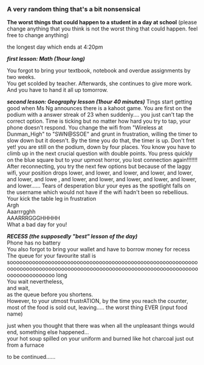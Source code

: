 ### A very random thing that's a bit nonsensical

**The worst things that could happen to a student in a day at school**  (please change anything that you think is not the worst thing that could happen. feel free to change anything)

the longest day which ends at 4:20pm

***first lesson: Math (1hour long)***

You forgot to bring your textbook, notebook and overdue assignments by two weeks.  
You get scolded by teacher.
Afterwards, she continues to give more work.
And you have to hand it all up tomorrow.

***second lesson: Geography lesson (1hour 40 minutes)***
Tings start getting good when Ms Ng announces there is a kahoot game.
You are first on the podium with a answer streak of 23 when suddenly.... you just can't tap the correct option. Time is ticking but no matter how hard you try to tap, your phone doesn't respond.  You change the wifi from "Wireless at Dunman_High" to "SWN@SSOE"
and grunt in frustration, willing the timer to slow down but it doesn't.  By the time you do that, the timer is up. Don't fret yet! you are still on the podium, down by four places. You know you have to climb up in the next crucial question with double points. 
You press quickly on the blue square but to your upmost horror, you lost connection again!!!!!!!
After reconnecting, you try the next few options but because of the laggy wifi, your position drops lower, and lower, and lower, and lower, and lower, and lower, and lowe , and lower, and lower, and lower, and lower, and lower, and lower......
Tears of desperation blur your eyes as the spotlight falls on the username which would not have if the wifi hadn't been so rebellious.  Your kick the table leg in frustration <br/>
Argh <br/>
Aaarrrgghh<br/>
AAARRRGGGHHHHH<br/>
What a bad day for you!<br/>

***RECESS (the supposedly "best" lesson of the day)***<br/>
Phone has no battery<br/>
You also forgot to bring your wallet and have to borrow money for recess<br/>
The queue for your favourite stall is soooooooooooooooooooooooooooooooooooooooooooooooooooooooooooooooooooooooooooooooooooooooooooooooooooooooooooooooooooooooooooooooooooooo long<br/>
You wait nevertheless,<br/>
and wait,<br/>
as the queue before you shortens.<br/>
However, to your utmost frustrATION, by the time you reach the counter, most of the food is sold out, leaving..... the worst thing EVER (input food name)<br/>

just when you thought that there was when all the unpleasant things would end, something else happened...<br/>
your hot soup spilled on your uniform and burned like hot charcoal just out from a furnace

to be continued......<br/>

